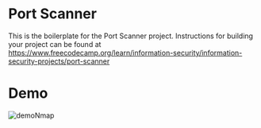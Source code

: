 # Port Scanner

This is the boilerplate for the Port Scanner project. Instructions for building your project can be found at https://www.freecodecamp.org/learn/information-security/information-security-projects/port-scanner

# Demo
![demoNmap](https://github.com/user-attachments/assets/293c9224-963a-4efb-bdfa-4fc8f6efe22e)
